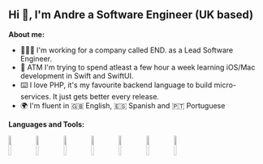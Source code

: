 <!-- Your title -->
## Hi 👋, I'm Andre a Software Engineer (UK based)


**About me:**

- 👨🏽‍💻 I'm working for a company called END. as a Lead Software Engineer.
- :wrench: ATM I'm trying to spend atleast a few hour a week learning iOS/Mac development in Swift and SwiftUI.
- ⌨️ I love PHP, it's my favourite backend language to build micro-services. It just gets better every release.
- 🌍 I'm fluent in 🇬🇧 English, 🇪🇸 Spanish and 🇵🇹 Portuguese

**Languages and Tools:** 
<p>
  <code><img width="10%" src="https://www.vectorlogo.zone/logos/docker/docker-ar21.svg"></code>
  <code><img width="10%" src="https://www.vectorlogo.zone/logos/kubernetes/kubernetes-ar21.svg"></code>
  <code><img width="10%" src="https://www.vectorlogo.zone/logos/php/php-ar21.svg"></code>
  <code><img width="10%" src="https://www.vectorlogo.zone/logos/laravel/laravel-ar21.svg"></code>
  <code><img width="10%" src="https://upload.wikimedia.org/wikipedia/en/5/53/Magento.svg"></code>
  <code><img width="10%" src="https://www.vectorlogo.zone/logos/google_cloud/google_cloud-ar21.svg"></code>
  <code><img width="10%" src="https://www.vectorlogo.zone/logos/jenkins/jenkins-ar21.svg"></code>
</p>


